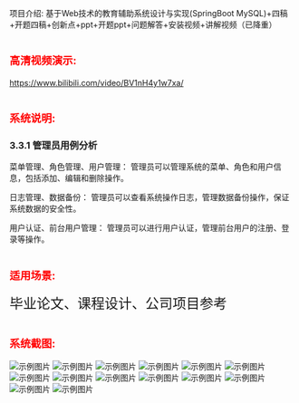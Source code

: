 项目介绍:</strong></span></h1>
基于Web技术的教育辅助系统设计与实现(SpringBoot MySQL)+四稿+开题四稿+创新点+ppt+开题ppt+问题解答+安装视频+讲解视频（已降重）
<h1><span style="color: #ff0000; font-size: 14pt;"><strong>高清视频演示:</strong></span></h1>
<a href="https://www.bilibili.com/video/BV1nH4y1w7xa/">https://www.bilibili.com/video/BV1nH4y1w7xa/</a>
<h1><span style="color: #ff0000; font-size: 14pt;"><strong>系统说明:</strong></span></h1>
<h3><a name="_Toc166601455"></a><a name="_Toc159782347"></a>3.3.1 管理员用例分析</h3>
菜单管理、角色管理、用户管理： 管理员可以管理系统的菜单、角色和用户信息，包括添加、编辑和删除操作。

日志管理、数据备份： 管理员可以查看系统操作日志，管理数据备份操作，保证系统数据的安全性。

用户认证、前台用户管理： 管理员可以进行用户认证，管理前台用户的注册、登录等操作。

<h1><span style="color: #ff0000; font-size: 14pt;"><strong>适用场景:</strong></span></h1>
<span style="font-size: 18pt;">毕业论文、课程设计、公司项目参考</span>
<h1><span style="color: #ff0000; font-size: 14pt;"><strong>系统截图:</strong></span></h1>
<img src="https://99ym.oss-cn-chengdu.aliyuncs.com/1/2/3/20240222_231350_000001.jpg" alt="示例图片" />
<img src="https://99ym.oss-cn-chengdu.aliyuncs.com/1/2/3/20240222_231350_000004.jpg" alt="示例图片" />
<img src="https://99ym.oss-cn-chengdu.aliyuncs.com/1/2/3/20240222_231350_000005.jpg" alt="示例图片" />
<img src="https://99ym.oss-cn-chengdu.aliyuncs.com/1/2/3/20240222_231350_000006.jpg" alt="示例图片" />
<img src="https://99ym.oss-cn-chengdu.aliyuncs.com/1/2/3/20240222_231350_000007.jpg" alt="示例图片" />
<img src="https://99ym.oss-cn-chengdu.aliyuncs.com/1/2/3/20240222_231350_000008.jpg" alt="示例图片" />
<img src="https://99ym.oss-cn-chengdu.aliyuncs.com/1/2/3/20240222_231350_000009.jpg" alt="示例图片" />
<img src="https://99ym.oss-cn-chengdu.aliyuncs.com/1/2/3/20240222_231350_000010.jpg" alt="示例图片" />
<img src="https://99ym.oss-cn-chengdu.aliyuncs.com/1/2/3/20240222_231350_000011.jpg" alt="示例图片" />
<img src="https://99ym.oss-cn-chengdu.aliyuncs.com/1/2/3/20240222_231350_000012.jpg" alt="示例图片" />
<img src="https://99ym.oss-cn-chengdu.aliyuncs.com/1/2/3/20240222_231350_000013.jpg" alt="示例图片" />
<img src="https://99ym.oss-cn-chengdu.aliyuncs.com/1/2/3/20240222_231350_000014.jpg" alt="示例图片" />
<img src="https://99ym.oss-cn-chengdu.aliyuncs.com/1/2/3/20240222_231350_000015.jpg" alt="示例图片" />
<img src="https://99ym.oss-cn-chengdu.aliyuncs.com/1/2/3/20240222_231350_000016.jpg" alt="示例图片" />
